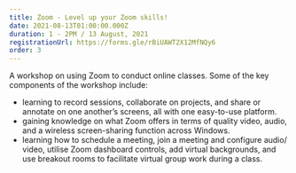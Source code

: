 ```yaml
---
title: Zoom - Level up your Zoom skills!
date: 2021-08-13T01:00:00.000Z
duration: 1 - 2PM / 13 August, 2021
registrationUrl: https://forms.gle/rBiUAWT2X12MfNQy6
order: 3
---
```


A workshop on using Zoom to conduct online classes. Some of the key components of the workshop include:

- learning to record sessions, collaborate on projects, and share or annotate on one another’s screens, all with one easy-to-use platform.
- gaining knowledge on what Zoom offers in terms of quality video, audio, and a wireless screen-sharing function across Windows.
- learning how to schedule a meeting, join a meeting and configure audio/ video, utilise Zoom dashboard controls, add virtual backgrounds, and use breakout rooms to facilitate virtual group work during a class.